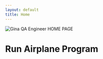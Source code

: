 ```yaml
---
layout: default
title: Home
---
```


<div class="container">
    <div class="content-container">
        <div class="ifMobile1">
            <img src="{{ "assets/images/QA Engineer website home.svg" | relative_url }}" alt="Gina QA Engineer HOME PAGE" class="static-image">
        </div>
    </div>
</div>

<div class="container">
    <div class="content-container">
        <h1>Run Airplane Program</h1>
        <!-- <form action="https://formspree.io/f/mwpekzgz" method="POST">
            <label for="user_input">Enter Input:</label>
            <input type="text" id="user_input" name="user_input">
            <button type="submit">Run</button>
        </form> -->
    </div>
</div>



<!-- ---
layout: default
title: Home
---

<div class="container">
    <div class="content-container">
        <div class="ifMobile1">
            <img src="{{ "assets/images/QA Engineer website home.svg" | relative_url }}" alt="Gina QA Engineer HOME PAGE" class="static-image">
        </div>
    </div>
</div> -->

